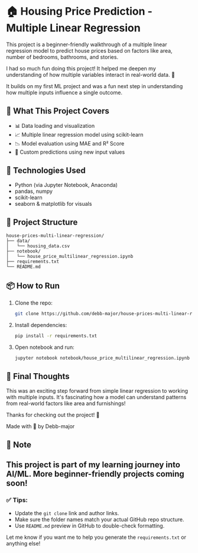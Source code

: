 # 🏠 Housing Price Prediction - Multiple Linear Regression

This project is a beginner-friendly walkthrough of a multiple linear regression model to predict house prices based on factors like area, number of bedrooms, bathrooms, and stories.

I had so much fun doing this project! It helped me deepen my understanding of how multiple variables interact in real-world data. 🎯

It builds on my first ML project and was a fun next step in understanding how multiple inputs influence a single outcome.

## 🚀 What This Project Covers
- 📊 Data loading and visualization
- 📈 Multiple linear regression model using scikit-learn
- 📉 Model evaluation using MAE and R² Score
- 🔮 Custom predictions using new input values

## 🧠 Technologies Used
- Python (via Jupyter Notebook, Anaconda)
- pandas, numpy
- scikit-learn
- seaborn & matplotlib for visuals


## 📁 Project Structure

```
house-prices-multi-linear-regression/
├── data/
│   └── housing_data.csv
├── notebook/
│   └── house_price_multilinear_regression.ipynb
├── requirements.txt
└── README.md
```



## 📦 How to Run
1. Clone the repo:
   ```bash
   git clone https://github.com/debb-major/house-prices-multi-linear-regression.git
   
2. Install dependencies:
   ```bash
   pip install -r requirements.txt

3. Open notebook and run:

   ```bash
   jupyter notebook notebook/house_price_multilinear_regression.ipynb

## 💬 Final Thoughts
This was an exciting step forward from simple linear regression to working with multiple inputs. It's fascinating how a model can understand patterns from real-world factors like area and furnishings!

Thanks for checking out the project! 🌟

Made with 💙 by Debb-major

## 📌 Note
This project is part of my learning journey into AI/ML. More beginner-friendly projects coming soon!
---

### ✅ Tips:
- Update the `git clone` link and author links.
- Make sure the folder names match your actual GitHub repo structure.
- Use `README.md` preview in GitHub to double-check formatting.

Let me know if you want me to help you generate the `requirements.txt` or anything else!


